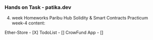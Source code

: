 ### Hands on Task - patika.dev

4. week Homeworks
Paribu Hub Solidity & Smart Contracts Practicum week-4 content:

Ether-Store - [X]
TodoList - []
CrowFund App - []